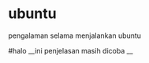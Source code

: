 # ubuntu
pengalaman selama menjalankan ubuntu

#halo
__ini penjelasan masih dicoba __

[buntu]:https://assets.ubuntu.com/v1/c6504e94-Dell_XPS_Laptop_Front-Desktop.png?h=350
